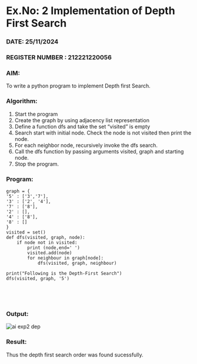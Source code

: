 # Ex.No: 2  Implementation of Depth First Search
### DATE:   25/11/2024                                                                         
### REGISTER NUMBER : 212221220056
### AIM: 
To write a python program to implement Depth first Search. 
### Algorithm:
1. Start the program
2. Create the graph by using adjacency list representation
3. Define a function dfs and take the set “visited” is empty 
4. Search start with initial node. Check the node is not visited then print the node.
5. For each neighbor node, recursively invoke the dfs search.
6. Call the dfs function by passing arguments visited, graph and starting node.
7. Stop the program.
### Program:
```
graph = {
'5' : ['3','7'],
'3' : ['2', '4'],
'7' : ['8'],
'2' : [],
'4' : ['8'],
'8' : []
}
visited = set()
def dfs(visited, graph, node):
    if node not in visited:
        print (node,end=' ')
        visited.add(node)
        for neighbour in graph[node]:
            dfs(visited, graph, neighbour)
            
print("Following is the Depth-First Search")
dfs(visited, graph, '5')





```




### Output:
![ai exp2 dep](https://github.com/VRVijaykumar123/ex1.bfs/assets/133218255/32edbe7a-3566-4dec-8ee7-e0581dab2f41)




### Result:
Thus the depth first search order was found sucessfully.
